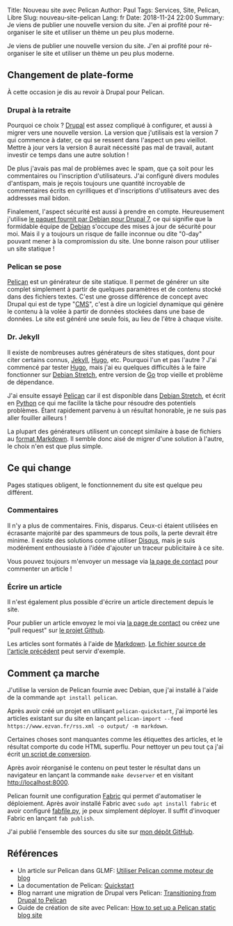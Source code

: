 Title: Nouveau site avec Pelican
Author: Paul
Tags: Services, Site, Pelican, Libre
Slug: nouveau-site-pelican
Lang: fr
Date: 2018-11-24 22:00
Summary: Je viens de publier une nouvelle version du site. J'en ai profité pour ré-organiser le site et utiliser un thème un peu plus moderne.

Je viens de publier une nouvelle version du site. J'en ai profité pour ré-organiser le site et utiliser un thème un peu plus moderne.

## Changement de plate-forme

À cette occasion je dis au revoir à Drupal pour Pelican. 

### Drupal à la retraite

Pourquoi ce choix ? [Drupal](https://www.drupal.org/) est assez compliqué à configurer, et aussi à migrer vers une nouvelle version. La version que j'utilisais est la version 7 qui commence à dater, ce qui se ressent dans l'aspect un peu vieillot. Mettre à jour vers la version 8 aurait nécessité pas mal de travail, autant investir ce temps dans une autre solution !

De plus j'avais pas mal de problèmes avec le spam, que ça soit pour les commentaires ou l'inscription d'utilisateurs. J'ai configuré divers modules d'antispam, mais je reçois toujours une quantité incroyable de commentaires écrits en cyrilliques et d'inscriptions d'utilisateurs avec des addresses mail bidon.

Finalement, l'aspect sécurité est aussi à prendre en compte. Heureusement j'utilise [le paquet fournit par Debian pour Drupal 7](https://packages.debian.org/stretch/drupal7), ce qui signifie que la formidable équipe de [Debian](https://www.debian.org/) s'occupe des mises à jour de sécurité pour moi. Mais il y a toujours un risque de faille inconnue ou dite "0-day" pouvant mener à la compromission du site. Une bonne raison pour utiliser un site statique !

### Pelican se pose

[Pelican](http://docs.getpelican.com/) est un générateur de site statique. Il permet de générer un site complet simplement à partir de quelques paramètres et de contenu stocké dans des fichiers textes. C'est une grosse différence de concept avec Drupal qui est de type "[CMS](https://fr.wikipedia.org/wiki/Syst%C3%A8me_de_gestion_de_contenu)", c'est à dire un logiciel dynamique qui génère le contenu à la volée à partir de données stockées dans une base de données. Le site est généré une seule fois, au lieu de l'être à chaque visite.

### Dr. Jekyll

Il existe de nombreuses autres générateurs de sites statiques, dont pour citer certains connus, [Jekyll](https://jekyllrb.com/), [Hugo](https://gohugo.io/), etc.
Pourquoi l'un et pas l'autre ? 
J'ai commencé par tester [Hugo](https://gohugo.io/), mais j'ai eu quelques difficultés à le faire fonctionner sur [Debian Stretch](https://wiki.debian.org/fr/DebianStretch), entre version de [Go](https://golang.org/) trop vieille et problème de dépendance.

J'ai ensuite essayé [Pelican](http://docs.getpelican.com/) car il est disponible dans [Debian Stretch](https://wiki.debian.org/fr/DebianStretch), et écrit en [Python](https://fr.wikipedia.org/wiki/Python_(langage)) ce qui me facilite la tâche pour résoudre des potentiels problèmes. Étant rapidement parvenu à un résultat honorable, je ne suis pas aller fouiller ailleurs !

La plupart des générateurs utilisent un concept similaire à base de fichiers au [format Markdown](https://fr.wikipedia.org/wiki/Markdown). Il semble donc aisé de migrer d'une solution à l'autre, le choix n'en est que plus simple.

## Ce qui change

Pages statiques obligent, le fonctionnement du site est quelque peu différent.

### Commentaires

Il n'y a plus de commentaires. Finis, disparus. Ceux-ci étaient utilisées en écrasante majorité par des spammeurs de tous poils, la perte devrait être minime. 
Il existe des solutions comme utiliser [Disqus](https://disqus.com/), mais je suis modérément enthousiaste à l'idée d'ajouter un traceur publicitaire à ce site.

Vous pouvez toujours m'envoyer un message via [la page de contact]({filename}/pages/contact.md) pour commenter un article !

### Écrire un article

Il n'est également plus possible d'écrire un article directement depuis le site.

Pour publier un article envoyez le moi via [la page de contact]({filename}/pages/contact.md) ou créez une "pull request" sur [le projet Github](https://github.com/paulez/ezvan).

Les articles sont formatés à l'aide de [Markdown](https://fr.wikipedia.org/wiki/Markdown). [Le fichier source de l'article précédent](https://raw.githubusercontent.com/paulez/ezvan/master/content/Blog/lets-encrypt-et-drupal-7.md) peut servir d'exemple.

## Comment ça marche

J'utilise la version de Pelican fournie avec Debian, que j'ai installé à l'aide de la commande `apt install pelican`.

Après avoir créé un projet en utilisant `pelican-quickstart`, j'ai importé les articles existant sur du site en lançant `pelican-import --feed  https://www.ezvan.fr/rss.xml -o output/ -m markdown`.

Certaines choses sont manquantes comme les étiquettes des articles, et le résultat comporte du code HTML superflu. Pour nettoyer un peu tout ça j'ai écrit [un script de conversion](https://github.com/paulez/ezvan/blob/master/convert.py).

Après avoir réorganisé le contenu on peut tester le résultat dans un navigateur en lançant la commande `make devserver` et en visitant [http://localhost:8000](http://localhost:8000).

Pelican fournit une configuration [Fabric](http://www.fabfile.org/) qui permet d'automatiser le déploiement. 
Après avoir installé Fabric avec `sudo apt install fabric` et avoir configuré [fabfile.py](https://github.com/paulez/ezvan/blob/master/fabfile.py), je peux simplement déployer. Il suffit d'invoquer Fabric en lançant `fab publish`.

J'ai publié l'ensemble des sources du site sur [mon dépôt GitHub](https://github.com/paulez/ezvan).

## Références

* Un article sur Pelican dans GLMF: [Utiliser Pelican comme moteur de blog](https://connect.ed-diamond.com/GNU-Linux-Magazine/GLMF-184/Utiliser-Pelican-comme-moteur-de-blog)
* La documentation de Pelican: [Quickstart](http://docs.getpelican.com/en/3.7.1/quickstart.html)
* Blog narrant une migration de Drupal vers Pelican: [Transitioning from Drupal to Pelican ](https://www.graham.org/pelican-transition.html)
* Guide de création de site avec Pelican: [How to set up a Pelican static blog site](https://blog.john-pfeiffer.com/how-to-set-up-a-pelican-static-blog-site/#importing-from-drupal-with-pelican-import)